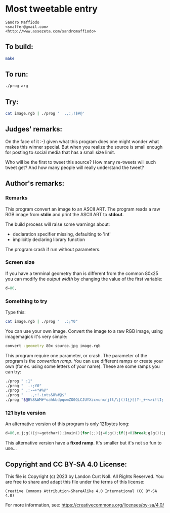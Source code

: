 # Most tweetable entry

    Sandro Maffiodo  
    <smaffer@gmail.com>  
    <http://www.assezeta.com/sandromaffiodo>  

## To build:

```sh
make
```

## To run:

```sh
./prog arg
```

## Try:

```sh
cat image.rgb | ./prog '  .,:;!$#@'
```

## Judges' remarks:

On the face of it :-) given what this program does one might wonder what makes
this winner special.  But when you realize the source is small enough for posting
to social media that has a small size limit.

Who will be the first to tweet this source?  How many re-tweets will such tweet
get?  And how many people will really understand the tweet?

## Author's remarks:

### Remarks

This program convert an image to an ASCII ART. The program reads a raw RGB image
from **stdin** and print the ASCII ART to **stdout**.

The build process will raise some warnings about:

- declaration specifier missing, defaulting to 'int'
- implicitly declaring library function

The program crash if run without parameters.

### Screen size

If you have a terminal geometry than is different from the common 80x25 you can
modify the *output width* by changing the value of the first variable:

```c
d=80,
```

### Something to try

Type this:

```sh
cat image.rgb | ./prog "  .:;Y0"
```

You can use your own image. Convert the image to a raw RGB image, using imagemagick it's very simple:

```sh
convert -geometry 80x source.jpg image.rgb
```

This program require one parameter, or crash. The parameter of the program is the *convertion ramp*. You can use different ramps or create your own (for ex. using some letters of your name).
These are some ramps you can try:

```sh
./prog " :1"
./prog "  .:;Y0"
./prog " .:-=+*#%@"
./prog "   .,:!-iots&8%#@$"
./prog "$@B%8&WM#*oahkbdpqwmZO0QLCJUYXzcvunxrjft/\|()1{}[]?-_+~<>i!lI;:,"^`'. "
```

### 121 byte version

An alternative version of this program is only 121bytes long:

```c
d=80,e,j;g(){j+=getchar();}main(){for(;;){j=0;g();if(j<0)break;g(g());putchar(" .:#@"[j/3*5>>8]);if(!(++e%d))puts("");}}
```

This alternative version have a **fixed ramp**. It's smaller but it's not so fun to use...

## Copyright and CC BY-SA 4.0 License:

This file is Copyright (c) 2023 by Landon Curt Noll.  All Rights Reserved.
You are free to share and adapt this file under the terms of this license:

    Creative Commons Attribution-ShareAlike 4.0 International (CC BY-SA 4.0)

For more information, see: https://creativecommons.org/licenses/by-sa/4.0/

